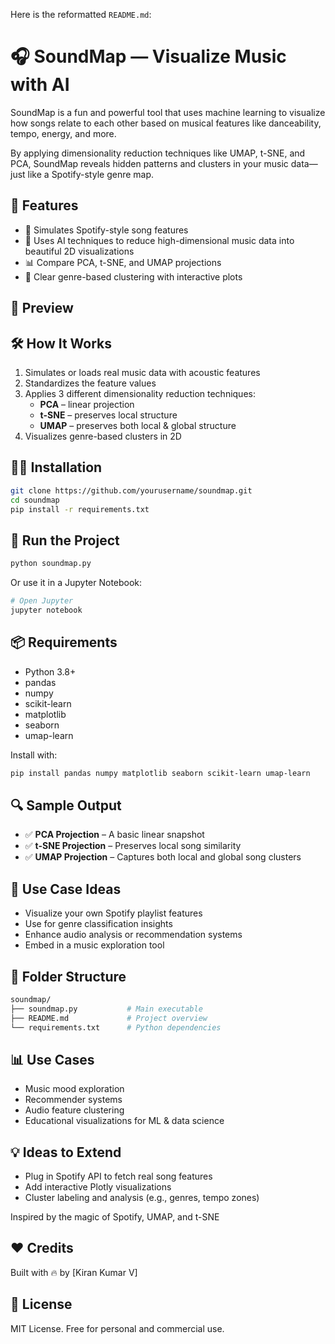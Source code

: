 Here is the reformatted `README.md`:

# 🎧 SoundMap — Visualize Music with AI

SoundMap is a fun and powerful tool that uses machine learning to visualize how songs relate to each other based on musical features like danceability, tempo, energy, and more.

By applying dimensionality reduction techniques like UMAP, t-SNE, and PCA, SoundMap reveals hidden patterns and clusters in your music data—just like a Spotify-style genre map.

## 🚀 Features
- 🎵 Simulates Spotify-style song features
- 🧠 Uses AI techniques to reduce high-dimensional music data into beautiful 2D visualizations
- 📊 Compare PCA, t-SNE, and UMAP projections
- 🎨 Clear genre-based clustering with interactive plots

## 📸 Preview
<!-- Optional: replace with your actual hosted image -->

## 🛠️ How It Works
1. Simulates or loads real music data with acoustic features
2. Standardizes the feature values
3. Applies 3 different dimensionality reduction techniques:
   - **PCA** – linear projection
   - **t-SNE** – preserves local structure
   - **UMAP** – preserves both local & global structure
4. Visualizes genre-based clusters in 2D

## 🧑‍💻 Installation
```bash
git clone https://github.com/yourusername/soundmap.git
cd soundmap
pip install -r requirements.txt
```

## 🧪 Run the Project
```bash
python soundmap.py
```
Or use it in a Jupyter Notebook:
```python
# Open Jupyter
jupyter notebook
```

## 📦 Requirements
- Python 3.8+
- pandas
- numpy
- scikit-learn
- matplotlib
- seaborn
- umap-learn

Install with:
```bash
pip install pandas numpy matplotlib seaborn scikit-learn umap-learn
```

## 🔍 Sample Output
- ✅ **PCA Projection** – A basic linear snapshot
- ✅ **t-SNE Projection** – Preserves local song similarity
- ✅ **UMAP Projection** – Captures both local and global song clusters

## 🧠 Use Case Ideas
- Visualize your own Spotify playlist features
- Use for genre classification insights
- Enhance audio analysis or recommendation systems
- Embed in a music exploration tool

## 📂 Folder Structure
```bash
soundmap/
├── soundmap.py           # Main executable
├── README.md             # Project overview
└── requirements.txt      # Python dependencies
```

## 📊 Use Cases
- Music mood exploration
- Recommender systems
- Audio feature clustering
- Educational visualizations for ML & data science

## 💡 Ideas to Extend
- Plug in Spotify API to fetch real song features
- Add interactive Plotly visualizations
- Cluster labeling and analysis (e.g., genres, tempo zones)


Inspired by the magic of Spotify, UMAP, and t-SNE

## ❤️ Credits
Built with 🔥 by [Kiran Kumar V]

## 📜 License
MIT License. Free for personal and commercial use.
